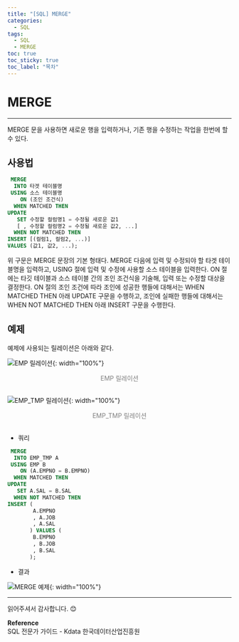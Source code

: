 ```yaml
---
title: "[SQL] MERGE"
categories:
  - SQL
tags:
  - SQL
  - MERGE
toc: true
toc_sticky: true
toc_label: "목차"
---
```


# MERGE
---
MERGE 문을 사용하면 새로운 행을 입력하거나, 기존 행을 수정하는 작업을 한번에 할 수 있다.

## 사용법
```sql
 MERGE
  INTO 타겟 테이블명
 USING 소스 테이블명
    ON (조인 조건식)
  WHEN MATCHED THEN
UPDATE 
   SET 수정할 컬럼명1 = 수정될 새로운 값1
   [ , 수정할 컬럼명2 = 수정될 새로운 값2, ...]
  WHEN NOT MATCHED THEN
INSERT [(컬럼1, 컬럼2, ...)]
VALUES (값1, 값2, ...);
```

위 구문은 MERGE 문장의 기본 형태다. MERGE 다음에 입력 및 수정되야 할 타겟 테이블명을 입력하고, USING 절에 입력 및 수정에 사용할 소스 테이블을 입력한다. ON 절에는 타깃 테이블과 소스 테이블 간의 조인 조건식을 기술해, 입력 또는 수정할 대상을 결정한다. ON 절의 조인 조건에 따라 조인에 성공한 행들에 대해서는 WHEN MATCHED THEN 아래 UPDATE 구문을 수행하고, 조인에 실패한 행들에 대해서는 WHEN NOT MATCHED THEN 아래 INSERT 구문을 수행한다.

## 예제
예제에 사용되는 릴레이션은 아래와 같다.

![EMP 릴레이션](/blog/assets/img/posts/20221017/emp-relation.png "EMP 릴레이션"){: width="100%"}
<div style="color: gray; text-align: center; margin-bottom: 30px;">EMP 릴레이션</div>

![EMP_TMP 릴레이션](/blog/assets/img/posts/20221102/emp-tmp-relation.png "EMP_TMP 릴레이션"){: width="100%"}
<div style="color: gray; text-align: center; margin-bottom: 30px;">EMP_TMP 릴레이션</div>

- 쿼리
  
```sql
 MERGE 
  INTO EMP_TMP A
 USING EMP B
    ON (A.EMPNO = B.EMPNO)
  WHEN MATCHED THEN
UPDATE
   SET A.SAL = B.SAL
  WHEN NOT MATCHED THEN
INSERT (
        A.EMPNO
        , A.JOB
        , A.SAL
       ) VALUES (
        B.EMPNO
        , B.JOB
        , B.SAL
       );
```

- 결과

![MERGE 예제](/blog/assets/img/posts/20221102/query-example3.png "MERGE 예제"){: width="100%"}

---

읽어주셔서 감사합니다. 😊 

__Reference__  
SQL 전문가 가이드 - Kdata 한국데이터산업진흥원  